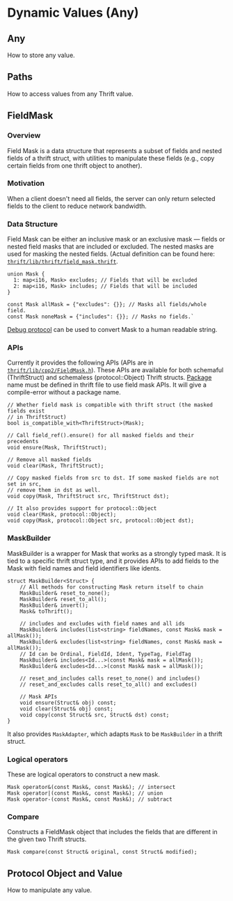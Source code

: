 # Dynamic Values (Any)

## Any

How to store any value.

## Paths

How to access values from any Thrift value.

## FieldMask

### Overview

Field Mask is a data structure that represents a subset of fields and nested fields of a thrift struct, with utilities to manipulate these fields (e.g., copy certain fields from one thrift object to another).

### Motivation
When a client doesn't need all fields, the server can only return selected fields to the client to reduce network bandwidth.

### Data Structure

Field Mask can be either an inclusive mask or an exclusive mask — fields or nested field masks that are included or excluded. The nested masks are used for masking the nested fields. (Actual definition can be found here: [`thrift/lib/thrift/field_mask.thrift`](https://github.com/facebook/fbthrift/blob/main/thrift/lib/thrift/field_mask.thrift).

```
union Mask {
  1: map<i16, Mask> excludes; // Fields that will be excluded
  2: map<i16, Mask> includes; // Fields that will be included
}

const Mask allMask = {"excludes": {}}; // Masks all fields/whole field.
const Mask noneMask = {"includes": {}}; // Masks no fields.`
```
[Debug protocol](../spec/protocol/data/#debug-protocol) can be used to convert Mask to a human readable string.

### APIs

Currently it provides the following APIs (APIs are in [`thrift/lib/cpp2/FieldMask.h`](https://github.com/facebook/fbthrift/blob/main/thrift/lib/cpp2/FieldMask.h)). These APIs are available for both schemaful (ThriftStruct) and schemaless (protocol::Object) Thrift structs.
[Package](../spec/definition/program/#packages) name must be defined in thrift file to use field mask APIs. It will give a compile-error without a package name.
```
// Whether field mask is compatible with thrift struct (the masked fields exist
// in ThriftStruct)
bool is_compatible_with<ThriftStruct>(Mask);

// Call field_ref().ensure() for all masked fields and their precedents
void ensure(Mask, ThriftStruct);

// Remove all masked fields
void clear(Mask, ThriftStruct);

// Copy masked fields from src to dst. If some masked fields are not set in src,
// remove them in dst as well.
void copy(Mask, ThriftStruct src, ThriftStruct dst);

// It also provides support for protocol::Object
void clear(Mask, protocol::Object);
void copy(Mask, protocol::Object src, protocol::Object dst);
```

### MaskBuilder

MaskBuilder is a wrapper for Mask that works as a strongly typed mask. It is tied to a specific thrift struct type, and it provides APIs to add fields to the Mask with field names and field identifiers like idents.

```
struct MaskBuilder<Struct> {
    // All methods for constructing Mask return itself to chain 
    MaskBuilder& reset_to_none();
    MaskBuilder& reset_to_all();
    MaskBuilder& invert();
    Mask& toThrift();
    
    // includes and excludes with field names and all ids
    MaskBuilder& includes(list<string> fieldNames, const Mask& mask = allMask());
    MaskBuilder& excludes(list<string> fieldNames, const Mask& mask = allMask());
    // Id can be Ordinal, FieldId, Ident, TypeTag, FieldTag
    MaskBuilder& includes<Id...>(const Mask& mask = allMask());
    MaskBuilder& excludes<Id...>(const Mask& mask = allMask());
    
    // reset_and_includes calls reset_to_none() and includes()
    // reset_and_excludes calls reset_to_all() and excludes()
    
    // Mask APIs
    void ensure(Struct& obj) const;
    void clear(Struct& obj) const;
    void copy(const Struct& src, Struct& dst) const;
}
```

It also provides `MaskAdapter`, which adapts `Mask` to be `MaskBuilder` in a thrift struct.

### Logical operators

These are logical operators to construct a new mask.

```
Mask operator&(const Mask&, const Mask&); // intersect
Mask operator|(const Mask&, const Mask&); // union
Mask operator-(const Mask&, const Mask&); // subtract
```

### Compare

Constructs a FieldMask object that includes the fields that are different in the given two Thrift structs.

```
Mask compare(const Struct& original, const Struct& modified);
```

## Protocol Object and Value

How to manipulate any value.
